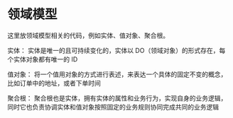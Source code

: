 # 领域模型

这里放领域模型相关的代码，例如实体、值对象、聚合根。

实体：
实体是唯一的且可持续变化的，实体以 DO（领域对象）的形式存在，每个实体对象都有唯一的 ID

值对象：
将一个值用对象的方式进行表述，来表达一个具体的固定不变的概念，比如订单中的地址，或者下单时间

聚合根：
聚合根也是实体，拥有实体的属性和业务行为，实现自身的业务逻辑，同时它也负责协调实体和值对象按照固定的业务规则协同完成共同的业务逻辑
